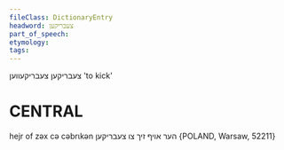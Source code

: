 ```yaml
---
fileClass: DictionaryEntry
headword: צעבריקען
part_of_speech: 
etymology: 
tags: 
---
```

צעבריקען
צעבריקעווען
'to kick'

CENTRAL
========

hejr of zəx cə cəbrɩkən הער אויף זיך צו צעבריקען {POLAND, Warsaw, 52211}